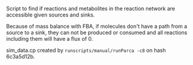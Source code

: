 Script to find if reactions and metabolites in the reaction network are accessible given sources and sinks.

Because of mass balance with FBA, if molecules don't have a path from a source to a sink, they can not be produced or consumed and all reactions including them will have a flux of 0.

sim_data.cp created by `runscripts/manual/runParca -c8` on hash 6c3a5d12b.